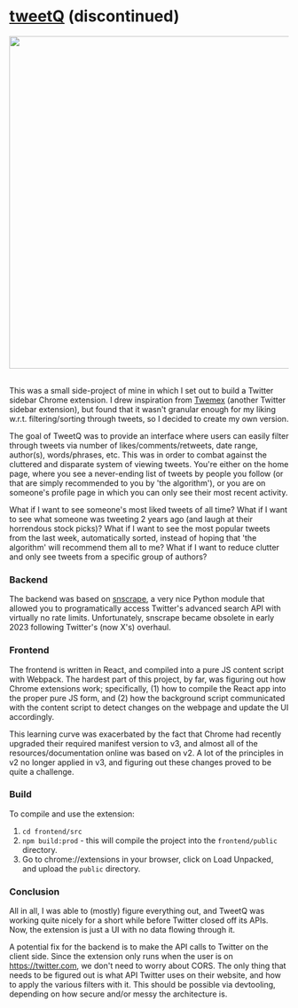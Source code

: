 # [tweetQ](https://chromewebstore.google.com/detail/tweetq-%E2%80%94-enhanced-twitter/kjfhaejeeiomoelkedadbifpincamjde?pli=1) (discontinued)

<img src="https://github.com/jasont7/tweetq/assets/26695415/4194c9e3-a027-4024-98f1-fbce6905bd83" width="600">
<br><br>

This was a small side-project of mine in which I set out to build a Twitter sidebar Chrome extension. I drew inspiration from [Twemex](https://tweethunter.io/twemex) (another Twitter sidebar extension), but found that it wasn't granular enough for my liking w.r.t. filtering/sorting through tweets, so I decided to create my own version.

The goal of TweetQ was to provide an interface where users can easily filter through tweets via number of likes/comments/retweets, date range, author(s), words/phrases, etc. This was in order to combat against the cluttered and disparate system of viewing tweets. You're either on the home page, where you see a never-ending list of tweets by people you follow (or that are simply recommended to you by 'the algorithm'), or you are on someone's profile page in which you can only see their most recent activity.

What if I want to see someone's most liked tweets of all time? What if I want to see what someone was tweeting 2 years ago (and laugh at their horrendous stock picks)? What if I want to see the most popular tweets from the last week, automatically sorted, instead of hoping that 'the algorithm' will recommend them all to me? What if I want to reduce clutter and only see tweets from a specific group of authors?

### Backend
The backend was based on [snscrape](https://github.com/JustAnotherArchivist/snscrape), a very nice Python module that allowed you to programatically access Twitter's advanced search API with virtually no rate limits. Unfortunately, snscrape became obsolete in early 2023 following Twitter's (now X's) overhaul.

### Frontend
The frontend is written in React, and compiled into a pure JS content script with Webpack. The hardest part of this project, by far, was figuring out how Chrome extensions work; specifically, (1) how to compile the React app into the proper pure JS form, and (2) how the background script communicated with the content script to detect changes on the webpage and update the UI accordingly.

This learning curve was exacerbated by the fact that Chrome had recently upgraded their required manifest version to v3, and almost all of the resources/documentation online was based on v2. A lot of the principles in v2 no longer applied in v3, and figuring out these changes proved to be quite a challenge.

### Build
To compile and use the extension:
1) `cd frontend/src`
2) `npm build:prod` - this will compile the project into the `frontend/public` directory.
3) Go to chrome://extensions in your browser, click on Load Unpacked, and upload the `public` directory.

### Conclusion
All in all, I was able to (mostly) figure everything out, and TweetQ was working quite nicely for a short while before Twitter closed off its APIs. Now, the extension is just a UI with no data flowing through it.

A potential fix for the backend is to make the API calls to Twitter on the client side. Since the extension only runs when the user is on https://twitter.com, we don't need to worry about CORS. The only thing that needs to be figured out is what API Twitter uses on their website, and how to apply the various filters with it. This should be possible via devtooling, depending on how secure and/or messy the architecture is.
